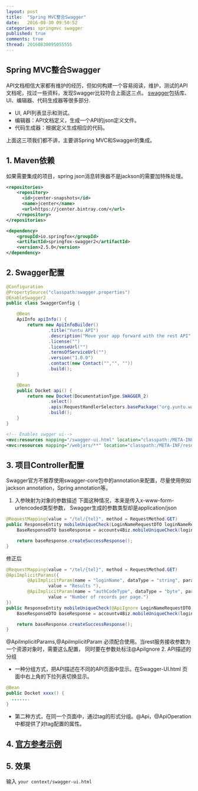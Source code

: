 ```yaml
---
layout: post
title:  "Spring MVC整合Swagger"
date:   2016-08-30 09:50:52
categories: springmvc swagger
published: true
comments: true
thread: 20160830095055555
---
```

Spring MVC整合Swagger
---
API文档相信大家都有维护的经历，但如何构建一个容易阅读，维护，测试的API文档呢，找过一些资料，发现Swagger比较符合上面这三点。
[swagger](http://swagger.io/)包括库、UI、编辑器、代码生成器等很多部分.
  - UI, API列表显示和测试。
  - 编辑器：API文档定义，生成一个API的json定义文件。
  - 代码生成器：根据定义生成相应的代码。

上面这三项我们都不讲，主要讲Spring MVC和Swagger的集成。

## 1. Maven依赖
如果需要集成的项目，spring json消息转换器不是jackson的需要加特殊处理。
```xml
<repositories>
    <repository>
      <id>jcenter-snapshots</id>
      <name>jcenter</name>
      <url>https://jcenter.bintray.com/</url>
    </repository>
</repositories>

<dependency>
    <groupId>io.springfox</groupId>
    <artifactId>springfox-swagger2</artifactId>
    <version>2.5.0</version>
</dependency>
```
## 2. Swagger配置
```java
@Configuration
@PropertySource("classpath:swagger.properties")
@EnableSwagger2
public class SwaggerConfig {

    @Bean
    ApiInfo apiInfo() {
        return new ApiInfoBuilder()
                .title("Yuntu API")
                .description("Move your app forward with the rest API")
                .license("")
                .licenseUrl("")
                .termsOfServiceUrl("")
                .version("1.0.0")
                .contact(new Contact("","", ""))
                .build();
    }

    @Bean
    public Docket api() {
        return new Docket(DocumentationType.SWAGGER_2)
                .select()
                .apis(RequestHandlerSelectors.basePackage("org.yuntu.wap"))
                .build();
    }
}
```
```xml
<!-- Enables swgger ui-->
<mvc:resources mapping="/swagger-ui.html" location="classpath:/META-INF/resources/"/>
<mvc:resources mapping="/webjars/**" location="classpath:/META-INF/resources/webjars/"/>    <!-- Include a swagger configuration-->
```
## 3. 项目Controller配置
Swagger官方不推荐使用swagger-core包中的annotation来配置，尽量使用例如jackson annotation，Spring annotation等。

1. 入参映射为对象的参数描述
下面这种情况，本来是传入x-www-form-urlencoded类型参数， Swagger生成的参数类型却是application/json
```java
@RequestMapping(value = "/tel/{tel}", method = RequestMethod.GET)
public ResponseEntity mobileUniqueCheck(LoginNameRequestDTO loginNameRequest) {
    BaseResponseDTO baseResponse = accountv4Biz.mobileUniqueCheck(loginNameRequest);

    return baseResponse.createSuccessResponse();
}
```
修正后
```java
@RequestMapping(value = "/tel/{tel}", method = RequestMethod.GET)
@ApiImplicitParams({
        @ApiImplicitParam(name = "loginName", dataType = "string", paramType = "query",
                value = "Results "),
        @ApiImplicitParam(name = "authCodeType", dataType = "byte", paramType = "query",
                value = "Number of records per page.")
})
public ResponseEntity mobileUniqueCheck(@ApiIgnore LoginNameRequestDTO loginNameRequest) {
    BaseResponseDTO baseResponse = accountv4Biz.mobileUniqueCheck(loginNameRequest);

    return baseResponse.createSuccessResponse();
}
```
@ApiImplicitParams,@ApiImplicitParam 必须配合使用。当rest服务接收参数为一个资源对象时，需要这么配置， 同时要在参数处标注@ApiIgnore
2. API描述的分组
  - 一种分组方式，把API描述在不同的API页面中显示。在Swagger-UI.html 页面中右上角的下拉列表切换显示。
  ```java
  @Bean
  public Docket xxxx() {
    .......
  }
  ```
  - 第二种方式，在同一个页面中，通过tag的形式分组。@Api，@ApiOperation中都提供了对tag配置的属性。

## 4. [官方参考示例](https://github.com/springfox/springfox-demos)

## 5. 效果
输入 `your context/swagger-ui.html`
